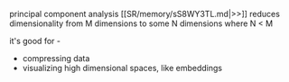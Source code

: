 principal component analysis [[SR/memory/sS8WY3TL.md|>>]] reduces dimensionality from M dimensions to some N dimensions where N < M


it's good for -
- compressing data
- visualizing high dimensional spaces, like embeddings